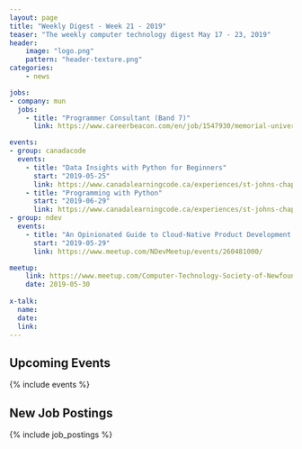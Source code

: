 ```yaml
---
layout: page
title: "Weekly Digest - Week 21 - 2019"
teaser: "The weekly computer technology digest May 17 - 23, 2019"
header:
    image: "logo.png"
    pattern: "header-texture.png"
categories:
    - news

jobs:
- company: mun
  jobs:
    - title: "Programmer Consultant (Band 7)"
      link: https://www.careerbeacon.com/en/job/1547930/memorial-university-of-newfoundland/programmer-consultant-band-7/st-john-s

events:
- group: canadacode
  events:
    - title: "Data Insights with Python for Beginners"
      start: "2019-05-25"
      link: https://www.canadalearningcode.ca/experiences/st-johns-chapter-ladies-learning-code-data-insights-with-python-for-beginners/
    - title: "Programming with Python"
      start: "2019-06-29"
      link: https://www.canadalearningcode.ca/experiences/st-johns-chapter-kids-learning-code-programming-with-python/
- group: ndev
  events:
    - title: "An Opinionated Guide to Cloud-Native Product Development for Startups"
      start: "2019-05-29"
      link: https://www.meetup.com/NDevMeetup/events/260481000/

meetup:
    link: https://www.meetup.com/Computer-Technology-Society-of-Newfoundland-and-Labrador/events/rpdzmpyzhbnc/
    date: 2019-05-30
  
x-talk:
  name:
  date: 
  link: 
---
```


## Upcoming Events
{% include events %}

## New Job Postings
{% include job_postings %}
